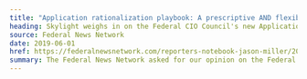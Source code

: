 ```yaml
---
title: "Application rationalization playbook: A prescriptive AND flexible approach to the cloud"
heading: Skylight weighs in on the Federal CIO Council's new Application Rationalization Playbook
source: Federal News Network
date: 2019-06-01
href: https://federalnewsnetwork.com/reporters-notebook-jason-miller/2019/07/application-rationalization-playbook-a-prescriptive-and-flexible-approach-to-the-cloud/
summary: The Federal News Network asked for our opinion on the Federal CIO Council's new Application Rationalization Playbook. We broke down why the playbook should put greater emphasis on encouraging agencies to adopt service-design techniques as the most effective means to deal with "unrationalized" applications.
---
```


